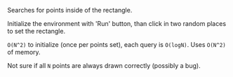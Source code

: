 Searches for points inside of the rectangle.

Initialize the environment with 'Run' button, than click in two random places
to set the rectangle.

`O(N^2)` to initialize (once per points set), each query is `O(logN)`.
Uses `O(N^2)` of memory.

Not sure if all `N` points are always drawn correctly (possibly a bug).
